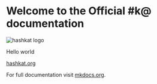 # Welcome to the Official #k@ documentation

![hashkat logo](/img/logo.png "#k@")

Hello world

[hashkat.org](http://hashkat.org)

For full documentation visit [mkdocs.org](http://mkdocs.org).

